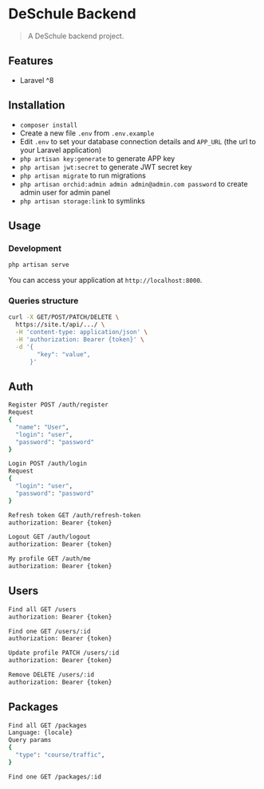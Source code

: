 # DeSchule Backend


> A DeSchule backend project.

## Features

- Laravel ^8

## Installation

- `composer install`
- Create a new file `.env` from `.env.example`
- Edit `.env` to set your database connection details and `APP_URL` (the url to your Laravel application)
- `php artisan key:generate` to generate APP key
- `php artisan jwt:secret` to generate JWT secret key
- `php artisan migrate` to run migrations
- `php artisan orchid:admin admin admin@admin.com password` to create admin user for admin panel
- `php artisan storage:link` to symlinks

## Usage

### Development

```bash
php artisan serve
```

You can access your application at `http://localhost:8000`.

### Queries structure
```sh
curl -X GET/POST/PATCH/DELETE \
  https://site.t/api/.../ \
  -H 'content-type: application/json' \
  -H 'authorization: Bearer {token}' \
  -d '{
    	"key": "value",
      }'
```

## Auth
```sh
Register POST /auth/register
Request
{
  "name": "User",
  "login": "user",
  "password": "password"
}

```
```sh
Login POST /auth/login
Request
{
  "login": "user",
  "password": "password"
}
```
```sh
Refresh token GET /auth/refresh-token
authorization: Bearer {token}
```
```sh
Logout GET /auth/logout
authorization: Bearer {token}
```
```sh
My profile GET /auth/me
authorization: Bearer {token}
```

## Users
```sh
Find all GET /users
authorization: Bearer {token}
```
```sh
Find one GET /users/:id
authorization: Bearer {token}
```
```sh
Update profile PATCH /users/:id
authorization: Bearer {token}
```
```sh
Remove DELETE /users/:id
authorization: Bearer {token}
```

## Packages
```sh
Find all GET /packages
Language: {locale}
Query params
{
  "type": "course/traffic",
}
```
```sh
Find one GET /packages/:id
```

